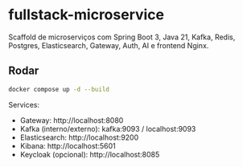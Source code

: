 # fullstack-microservice

Scaffold de microserviços com Spring Boot 3, Java 21, Kafka, Redis, Postgres, Elasticsearch, Gateway, Auth, AI e frontend Nginx.

## Rodar
```bash
docker compose up -d --build
```

Services:
- Gateway: http://localhost:8080
- Kafka (interno/externo): kafka:9093 / localhost:9093
- Elasticsearch: http://localhost:9200
- Kibana: http://localhost:5601
- Keycloak (opcional): http://localhost:8085
```
